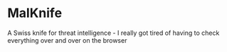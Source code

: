 # MalKnife
A Swiss knife for threat intelligence -  I really got tired of having to check everything over and over on the browser
